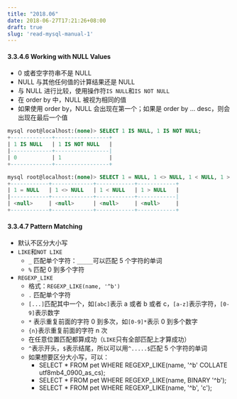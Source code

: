```yaml
---
title: "2018.06"
date: 2018-06-27T17:21:26+08:00
draft: true
slug: 'read-mysql-manual-1'
---
```



#### 3.3.4.6 Working with NULL Values

* 0 或者空字符串不是 NULL
* NULL 与其他任何值的计算结果还是 NULL
* 与 NULL 进行比较，使用操作符`IS NULL`和`IS NOT NULL`
* 在 order by 中，NULL 被视为相同的值
* 如果使用 order by，NULL 会出现在第一个；如果是 order by ... desc，则会出现在最后一个值

```sql
mysql root@localhost:(none)> SELECT 1 IS NULL, 1 IS NOT NULL;
+-------------+-----------------+
| 1 IS NULL   | 1 IS NOT NULL   |
|-------------+-----------------|
| 0           | 1               |
+-------------+-----------------+
```

```sql
mysql root@localhost:(none)> SELECT 1 = NULL, 1 <> NULL, 1 < NULL, 1 > NULL;
+------------+-------------+------------+------------+
| 1 = NULL   | 1 <> NULL   | 1 < NULL   | 1 > NULL   |
|------------+-------------+------------+------------|
| <null>     | <null>      | <null>     | <null>     |
+------------+-------------+------------+------------+
```

#### 3.3.4.7 Pattern Matching

* 默认不区分大小写
* `LIKE`和`NOT LIKE`
  * `_` 匹配单个字符：`_____`可以匹配 5 个字符的单词
  * `%` 匹配 0 到多个字符
* `REGEXP_LIKE`
  * 格式：`REGEXP_LIKE(name, '^b')`
  * `.` 匹配单个字符
  * `[...]`匹配其中一个，如`[abc]`表示 a 或者 b 或者 c，`[a-z]`表示字符，`[0-9]`表示数字
  * `*` 表示重复前面的字符 0 到多次，如`[0-9]*`表示 0 到多个数字
  * `{n}`表示重复前面的字符 n 次
  * 在任意位置匹配都算成功（`LIKE`只有全部匹配上才算成功）
  * `^`表示开头，`$`表示结尾，所以可以用`^.....$`匹配 5 个字符的单词
  * 如果想要区分大小写，可以：
    * SELECT * FROM pet WHERE REGEXP_LIKE(name, '^b' COLLATE utf8mb4_0900_as_cs);
    * SELECT * FROM pet WHERE REGEXP_LIKE(name, BINARY '^b');
    * SELECT * FROM pet WHERE REGEXP_LIKE(name, '^b', 'c');


